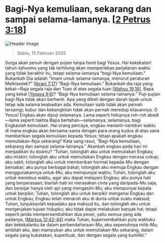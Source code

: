 
# Bagi-Nya kemuliaan, sekarang dan sampai selama-lamanya. [[2 Petrus 3:18](http://alkitab.sabda.org/?2%20Petrus%203:18)]

![Header Image](https://alkitab.app/slice/sunrise.jpg)

> Sabtu, 15 Februari 2025

Surga akan penuh dengan pujian tanpa henti bagi Yesus. Hai kekekalan! tahun-tahunmu yang tak terhitung akan memperlekas perjalanan waktu yang tidak berakhir itu, tetapi selama-lamanya “bagi-Nya kemuliaan.” Bukankah Dia adalah "Imam untuk selama-lamanya, menurut peraturan Melkisedek?” [[Ibrani 7:17](http://alkitab.sabda.org/?Ibrani%207:17)] “Bagi-Nya kemuliaan.” Bukankah dia raja yang kekal—Raja segala raja dan Tuan di atas segala tuan [[Wahyu 19:16](http://alkitab.sabda.org/?Wahyu%2019:16)], Bapa yang kekal [[Yesaya 9:6](http://alkitab.sabda.org/?Yesaya%209:6)]? “Bagi-Nya kemuliaan selama-lamanya.” Puji-pujian bagi-Nya tidak akan berhenti. Apa yang dibeli dengan darah layak untuk tetap ada selama keabadian ada. Kemuliaan salib tidak akan pernah tersaingi; kubur dan kebangkitan tidak akan pernah meredup kilauannya. O Yesus! Engkau akan dipuji selamanya. Lama seperti hidupnya roh-roh abadi—lama seperti takhta Bapa bertahan—selamanya, selamanya, bagi Engkaulah kemuliaan. Hai orang percaya, engkau menanti-nantikan waktu di mana engkau akan bersama-sama dengan para orang kudus di atas sana memberikan segala kemuliaan kepada Yesus; tetapi apakah engkau memuliakan-Nya sekarang? Kata sang rasul, “Bagi-Nya kemuliaan, sekarang dan sampai selama-lamanya.” Akankah engkau pada hari ini menjadikan itu doamu? “Tuhan, tolonglah aku untuk memuliakan Engkau; aku miskin; tolonglah aku untuk memuliakan Engkau dengan merasa cukup; aku sakit; tolonglah aku untuk memberikan hormat kepada-Mu dengan bersabar; aku punya berbagai bakat; tolonglah aku memuja Engkau dengan menggunakannya untuk-Mu; aku mempunyai waktu; Tuhan, tolonglah aku untuk menebus waktu, agar aku dapat melayani Engkau; aku punya hati yang berperasaan; biarlah hati ini merasakan cinta yang daripada-Mu saja, dan berpijar hanya oleh api yang mengasihi-Mu; aku mempunyai kepala untuk berpikir; Tuhan, tolonglah aku untuk berpikir mengenai Engkau dan untuk Engkau; Engkau telah menaruh aku di dunia untuk suatu maksud; Tuhan, tunjukkanlah kepadaku apa maksud itu, dan tolonglah aku untuk mengerjakan tujuan hidupku; aku tidak dapat melakukan banyak hal; tetapi seperti janda mempersembahkan dua peser, yaitu semua yang ada padanya, [[Markus 12:42-44](http://alkitab.sabda.org/?Markus%2012:42-44)] maka Tuhan, kupersembahkan pula waktuku dan kekekalanku ke dalam perbendaharaan-Mu; aku sepenuhnya milik-Mu; ambilah aku, dan mampukan aku untuk memuliakan-Mu sekarang, dalam segala yang kukatakan, kuperbuat, dan dengan segala yang kumiliki.”
    